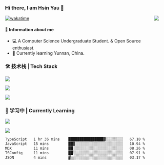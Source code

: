### Hi there, I am Hsin Yau 👋 
[![wakatime](https://wakatime.com/badge/user/893c8e97-1b52-4df0-9ce6-6d44e435d752.svg)](https://wakatime.com/@893c8e97-1b52-4df0-9ce6-6d44e435d752)
<img src="https://github-readme-stats.mrdulin.vercel.app/api?username=Hsinyau&count_private=true&show_icons=true&hide_border=true&icon_color=586069&title_color=0366d6" align="right">

#### 🎯 Information about me
- 💻 A Computer Science Undergraduate Student. & Open Source enthusiast.
- 🌱 Currently learning Yunnan, China.

### 🛠 技术栈 | Tech Stack
![](https://skillicons.dev/icons?i=html,css,js,ts,sass,jquery,bootstrap,vue&theme=light) 

![](https://skillicons.dev/icons?i=vite,nuxtjs,webpack,tailwindcss,windicss,nodejs,express,markdown&theme=light)

![](https://skillicons.dev/icons?i=mysql,mongodb,git,pug,vscode,idea,ps,figma&theme=light)

### 📖 学习中 | Currently Learning

![](https://skillicons.dev/icons?i=react,nextjs,svelte,nestjs,nginx,docker,rollupjs&theme=light)

<img src="https://github-readme-stats.vercel.app/api/top-langs?username=Hsinyau&show_icons=true&locale=en&layout=compact&hide=html&langs_count=10" />

<!--START_SECTION:waka-->

```txt
TypeScript   1 hr 36 mins    ████████████████▓░░░░░░░░   67.10 %
JavaScript   15 mins         ██▓░░░░░░░░░░░░░░░░░░░░░░   10.94 %
MDX          11 mins         ██░░░░░░░░░░░░░░░░░░░░░░░   08.26 %
TSConfig     11 mins         ██░░░░░░░░░░░░░░░░░░░░░░░   07.91 %
JSON         4 mins          ▓░░░░░░░░░░░░░░░░░░░░░░░░   03.17 %
```

<!--END_SECTION:waka-->
